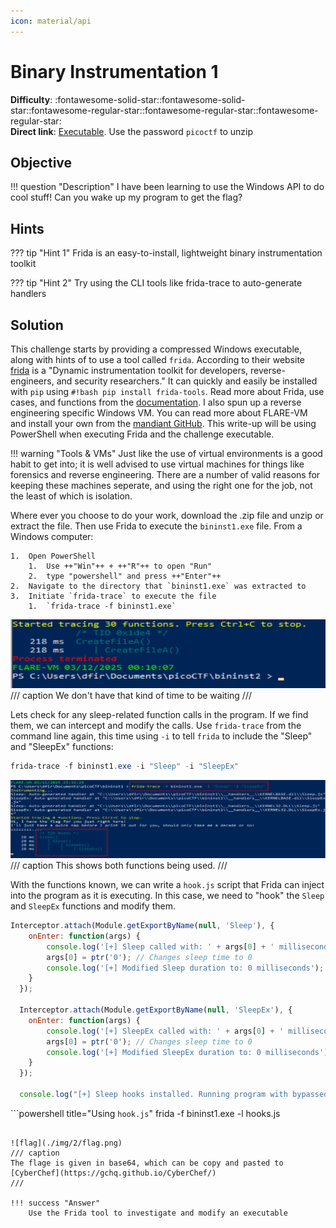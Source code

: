 ```yaml
---
icon: material/api
---
```


# Binary Instrumentation 1

**Difficulty**: :fontawesome-solid-star::fontawesome-solid-star::fontawesome-regular-star::fontawesome-regular-star::fontawesome-regular-star:<br/>
**Direct link**: [Executable](./assets/bininst1.zip). Use the password `picoctf` to unzip

## Objective

!!! question "Description"
    I have been learning to use the Windows API to do cool stuff! Can you wake up my program to get the flag?

## Hints

??? tip "Hint 1"
    Frida is an easy-to-install, lightweight binary instrumentation toolkit

??? tip "Hint 2"
    Try using the CLI tools like frida-trace to auto-generate handlers

## Solution

This challenge starts by providing a compressed Windows executable, along with hints of to use a tool called `frida`. According to their website [frida](https://frida.re/) is a "Dynamic instrumentation toolkit for developers, reverse-engineers, and security researchers." It can quickly and easily be installed with `pip` using `#!bash pip install frida-tools`. Read more about Frida, use cases, and functions from the [documentation](https://frida.re/docs/home/). I also spun up a reverse engineering specific Windows VM. You can read more about FLARE-VM and install your own from the [mandiant GitHub](https://github.com/mandiant/flare-vm). This write-up will be using PowerShell when executing Frida and the challenge executable.<br/>

!!! warning "Tools & VMs"
    Just like the use of virtual environments is a good habit to get into; it is well advised to use virtual machines for things like forensics and reverse engineering. There are a number of valid reasons for keeping these machines seperate, and using the right one for the job, not the least of which is isolation. 

Where ever you choose to do your work, download the .zip file and unzip or extract the file. Then use Frida to execute the `bininst1.exe` file. From a Windows computer:

    1.  Open PowerShell
        1.  Use ++"Win"++ + ++"R"++ to open "Run"
        2.  type "powershell" and press ++"Enter"++
    2.  Navigate to the directory that `bininst1.exe` was extracted to
    3.  Initiate `frida-trace` to execute the file
        1.  `frida-trace -f bininst1.exe`

![start](./img/2/initiate.png)
/// caption
We don't have that kind of time to be waiting
///

Lets check for any sleep-related function calls in the program. If we find them, we can intercept and modify the calls. Use `frida-trace` from the command line again, this time using `-i` to tell `frida` to include the "Sleep" and "SleepEx" functions:

```powershell linenums="1" title="CLI"
frida-trace -f bininst1.exe -i "Sleep" -i "SleepEx"
```

![trace](./img/2/trace.png)
/// caption
This shows both functions being used.
///

With the functions known, we can write a `hook.js` script that Frida can inject into the program as it is executing. In this case, we need to "hook" the `Sleep` and `SleepEx` functions and modify them. <br/>

```javascript title="hook.js"
Interceptor.attach(Module.getExportByName(null, 'Sleep'), {
    onEnter: function(args) {
        console.log('[+] Sleep called with: ' + args[0] + ' milliseconds');
        args[0] = ptr('0'); // Changes sleep time to 0
        console.log('[+] Modified Sleep duration to: 0 milliseconds');
    }
  });

  Interceptor.attach(Module.getExportByName(null, 'SleepEx'), {
    onEnter: function(args) {
        console.log('[+] SleepEx called with: ' + args[0] + ' milliseconds');
        args[0] = ptr('0'); // Changes sleep time to 0
        console.log('[+] Modified SleepEx duration to: 0 milliseconds');
    }
  });

  console.log("[+] Sleep hooks installed. Running program with bypassed sleep...");
```

```powershell title="Using `hook.js`"
frida -f bininst1.exe -l hooks.js
```

![flag](./img/2/flag.png)
/// caption
The flage is given in base64, which can be copy and pasted to [CyberChef](https://gchq.github.io/CyberChef/)
///

!!! success "Answer"
    Use the Frida tool to investigate and modify an executable
